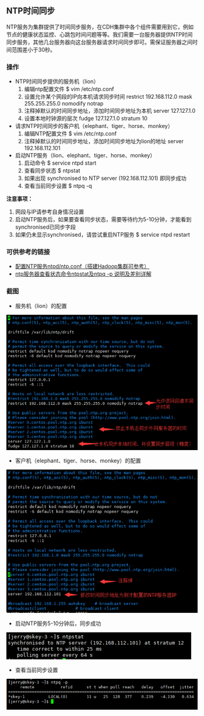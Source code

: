 ##  NTP时间同步
NTP服务为集群提供了时间同步服务，在CDH集群中各个组件需要用到它，例如节点的健康状态监控、心跳包时间问题等等。我们需要一台服务器提供NTP时间同步服务，其他几台服务器向这台服务器请求时间同步即可。需保证服务器之间时间范围差小于30秒。

### 操作
- NTP时间同步提供的服务机（lion）
	1. 编辑ntp配置文件 $ vim /etc/ntp.conf
	2. 设置允许某个网段的IP向本机请求同步时间 restrict 192.168.112.0 mask 255.255.255.0 nomodify notrap
	3. 注释掉默认的时间同步地址，添加时间同步地址为本机 server 127.127.1.0
	4. 设置本地时钟源的层次 fudge 127.127.1.0 stratum 10
- 请求NTP时间同步的客户机（elephant、tiger、horse、monkey）
	1. 编辑NTP配置文件 $ vim /etc/ntp.conf
	2. 注释掉默认的时间同步地址，添加时间同步地址为lion的地址 server 192.168.112.101
- 启动NTP服务（lion、elephant、tiger、horse、monkey）
	1. 启动命令 $ service ntpd start
	2. 查看同步状态 $ ntpstat
	3. 如果出现 synchronised to NTP server (192.168.112.101) 即同步成功
	4. 查看当前同步设置 $ ntpq -q 
	
**注意事项：**
1. 网段与IP请参考自身情况设置 
2. 启动NTP服务后，如果要查看同步状态，需要等待约为5-10分钟，才能看到synchronised已同步字段
3. 如果仍未显示synchronised，请尝试重启NTP服务 $ service ntpd restart
	
### 可供参考的链接
- [配置NTP服务ntpd/ntp.conf（搭建Hadoop集群可参考）](http://blog.csdn.net/bluishglc/article/details/41413031)
- [ntp服务器查看状态命令ntpstat及ntpq -p 说明及差别详解](http://blog.chinaunix.net/uid-29179844-id-4610083.html)

### 截图
- 服务机（lion）的配置

![服务机（lion）的配置截图](./ntp_server.png)

- 客户机（elephant、tiger、horse、monkey）的配置

![客户机（elephant、tiger、horse、monkey）的配置截图](./ntp_client.png)

- 启动NTP服务5-10分钟后，同步成功

![同步成功的截图](./ntp_successful.png)

- 查看当前同步设置

![当前同步设置截图](./ntp_setting.png)

